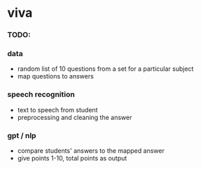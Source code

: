 # viva

### TODO:

### data
- random list of 10 questions from a set for a particular subject
- map questions to answers
  
### speech recognition 
- text to speech from student
- preprocessing and cleaning the answer

### gpt / nlp
- compare students' answers to the mapped answer
- give points 1-10, total points as output
